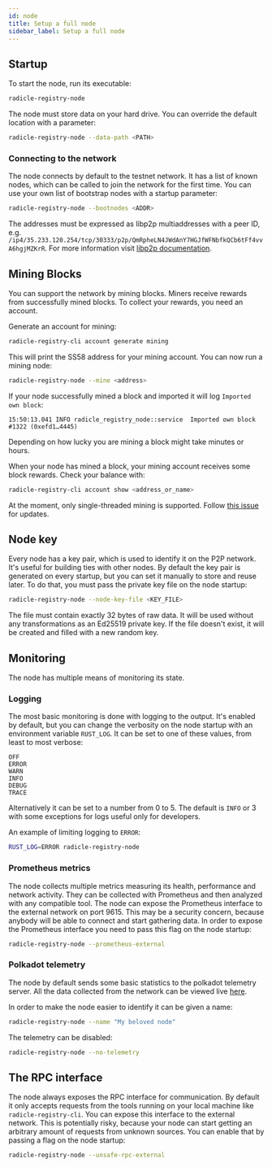 ```yaml
---
id: node
title: Setup a full node
sidebar_label: Setup a full node
---
```


## Startup

To start the node, run its executable:

```bash
radicle-registry-node
```

The node must store data on your hard drive.
You can override the default location with a parameter:

```bash
radicle-registry-node --data-path <PATH>
```

### Connecting to the network

The node connects by default to the testnet network.
It has a list of known nodes, which can be called to join the network for the first time.
You can use your own list of bootstrap nodes with a startup parameter:

```bash
radicle-registry-node --bootnodes <ADDR>
```

The addresses must be expressed as libp2p multiaddresses with a peer ID, e.g.
`/ip4/35.233.120.254/tcp/30333/p2p/QmRpheLN4JWdAnY7HGJfWFNbfkQCb6tFf4vvA6hgjMZKrR`.
For more information visit <a href="https://docs.libp2p.io/concepts/addressing/" target="_blank" rel="noopener noreferrer">libp2p documentation</a>.

## Mining Blocks

You can support the network by mining blocks. Miners receive rewards from
successfully mined blocks. To collect your rewards, you need an account.

Generate an account for mining:

```bash
radicle-registry-cli account generate mining
```

This will print the SS58 address for your mining account.
You can now run a mining node:

```bash
radicle-registry-node --mine <address>
```

If your node successfully mined a block and imported it will log `Imported own
block`:
```
15:50:13.041 INFO radicle_registry_node::service  Imported own block #1322 (0xefd1…4445)
```
Depending on how lucky you are mining a block might take minutes or hours.

When your node has mined a block, your mining account receives some block
rewards. Check your balance with:

```bash
radicle-registry-cli account show <address_or_name>
```

At the moment, only single-threaded mining is supported. Follow <a href="https://github.com/radicle-dev/radicle-registry/issues/298" target="_blank" rel="noopener noreferrer">this issue</a> for updates.

## Node key

Every node has a key pair, which is used to identify it on the P2P network.
It's useful for building ties with other nodes.
By default the key pair is generated on every startup, but you can set it manually to store and
reuse later.
To do that, you must pass the private key file on the node startup:

```bash
radicle-registry-node --node-key-file <KEY_FILE>
```

The file must contain exactly 32 bytes of raw data.
It will be used without any transformations as an Ed25519 private key.
If the file doesn't exist, it will be created and filled with a new random key.

## Monitoring

The node has multiple means of monitoring its state.

### Logging

The most basic monitoring is done with logging to the output.
It's enabled by default, but you can change the verbosity on the node startup with an environment
variable `RUST_LOG`.
It can be set to one of these values, from least to most verbose:

```
OFF
ERROR
WARN
INFO
DEBUG
TRACE
```

Alternatively it can be set to a number from 0 to 5.
The default is `INFO` or 3 with some exceptions for logs useful only for developers.

An example of limiting logging to `ERROR`:

```bash
RUST_LOG=ERROR radicle-registry-node
```

### Prometheus metrics

The node collects multiple metrics measuring its health, performance and network activity.
They can be collected with Prometheus and then analyzed with any compatible tool.
The node can expose the Prometheus interface to the external network on port 9615.
This may be a security concern, because anybody will be able to connect and start gathering data.
In order to expose the Prometheus interface you need to pass this flag on the node startup:

```bash
radicle-registry-node --prometheus-external
```

### Polkadot telemetry

The node by default sends some basic statistics to the polkadot telemetry server.
All the data collected from the network can be viewed live
[here](https://telemetry.polkadot.io/#list/Radicle%20Registry%20ffnet).

In order to make the node easier to identify it can be given a name:

```bash
radicle-registry-node --name "My beloved node"
```

The telemetry can be disabled:

```bash
radicle-registry-node --no-telemetry
```

## The RPC interface

The node always exposes the RPC interface for communication.
By default it only accepts requests from the tools running on your local machine like
`radicle-registry-cli`.
You can expose this interface to the external network.
This is potentially risky, because your node can start getting an arbitrary amount of requests
from unknown sources.
You can enable that by passing a flag on the node startup:

```bash
radicle-registry-node --unsafe-rpc-external
```
